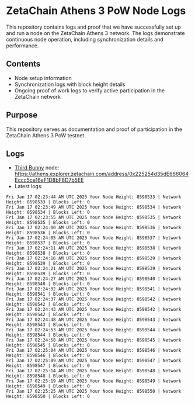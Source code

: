 # ZetaChain Athens 3 PoW Node Logs
This repository contains logs and proof that we have successfully set up and run a node on the ZetaChain Athens 3 network. The logs demonstrate continuous node operation, including synchronization details and performance.

## Contents
- Node setup information
- Synchronization logs with block height details
- Ongoing proof of work logs to verify active participation in the ZetaChain network

## Purpose
This repository serves as documentation and proof of participation in the ZetaChain Athens 3 PoW testnet.

## Logs

- [Third Bunny](https://thirdbunny.xyz/) node: https://athens.explorer.zetachain.com/address/0x225254d35dE666064Eccc5ce16eF1D8bF8D7b5EE
- Latest logs:
```
Fri Jan 17 02:23:44 AM UTC 2025 Your Node Height: 8598533 | Network Height: 8598533 | Blocks Left: 0
Fri Jan 17 02:23:49 AM UTC 2025 Your Node Height: 8598534 | Network Height: 8598534 | Blocks Left: 0
Fri Jan 17 02:23:55 AM UTC 2025 Your Node Height: 8598535 | Network Height: 8598535 | Blocks Left: 0
Fri Jan 17 02:24:00 AM UTC 2025 Your Node Height: 8598536 | Network Height: 8598536 | Blocks Left: 0
Fri Jan 17 02:24:05 AM UTC 2025 Your Node Height: 8598537 | Network Height: 8598537 | Blocks Left: 0
Fri Jan 17 02:24:11 AM UTC 2025 Your Node Height: 8598538 | Network Height: 8598538 | Blocks Left: 0
Fri Jan 17 02:24:16 AM UTC 2025 Your Node Height: 8598539 | Network Height: 8598539 | Blocks Left: 0
Fri Jan 17 02:24:21 AM UTC 2025 Your Node Height: 8598539 | Network Height: 8598539 | Blocks Left: 0
Fri Jan 17 02:24:27 AM UTC 2025 Your Node Height: 8598540 | Network Height: 8598540 | Blocks Left: 0
Fri Jan 17 02:24:32 AM UTC 2025 Your Node Height: 8598541 | Network Height: 8598541 | Blocks Left: 0
Fri Jan 17 02:24:37 AM UTC 2025 Your Node Height: 8598542 | Network Height: 8598542 | Blocks Left: 0
Fri Jan 17 02:24:43 AM UTC 2025 Your Node Height: 8598542 | Network Height: 8598542 | Blocks Left: 0
Fri Jan 17 02:24:48 AM UTC 2025 Your Node Height: 8598543 | Network Height: 8598543 | Blocks Left: 0
Fri Jan 17 02:24:53 AM UTC 2025 Your Node Height: 8598544 | Network Height: 8598544 | Blocks Left: 0
Fri Jan 17 02:24:58 AM UTC 2025 Your Node Height: 8598545 | Network Height: 8598545 | Blocks Left: 0
Fri Jan 17 02:25:04 AM UTC 2025 Your Node Height: 8598546 | Network Height: 8598546 | Blocks Left: 0
Fri Jan 17 02:25:09 AM UTC 2025 Your Node Height: 8598547 | Network Height: 8598547 | Blocks Left: 0
Fri Jan 17 02:25:14 AM UTC 2025 Your Node Height: 8598548 | Network Height: 8598548 | Blocks Left: 0
Fri Jan 17 02:25:19 AM UTC 2025 Your Node Height: 8598549 | Network Height: 8598549 | Blocks Left: 0
Fri Jan 17 02:25:25 AM UTC 2025 Your Node Height: 8598550 | Network Height: 8598550 | Blocks Left: 0
```
